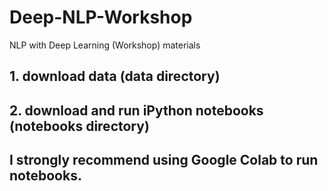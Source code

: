 # Deep-NLP-Workshop
NLP with Deep Learning (Workshop) materials

## 1. download data (data directory)
## 2. download and run iPython notebooks (notebooks directory)

## I strongly recommend using Google Colab to run notebooks.
